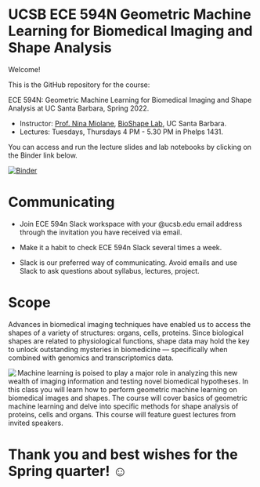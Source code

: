 # UCSB ECE 594N Geometric Machine Learning for Biomedical Imaging and Shape Analysis

Welcome!

This is the GitHub repository for the course:

ECE 594N: Geometric Machine Learning for Biomedical Imaging and Shape Analysis at UC Santa Barbara, Spring 2022.

- Instructor: [Prof. Nina Miolane](https://www.ece.ucsb.edu/people/faculty/nina-miolane), [BioShape Lab](https://bioshape.ece.ucsb.edu/), UC Santa Barbara.
- Lectures: Tuesdays, Thursdays 4 PM - 5.30 PM in Phelps 1431.

You can access and run the lecture slides and lab notebooks by clicking on the Binder link below.

[![Binder](https://mybinder.org/badge_logo.svg)](https://mybinder.org/v2/gh/bioshape-lab/ece594n/main?filepath=lectures)

# Communicating

- Join ECE 594n Slack workspace with your @ucsb.edu email address through the invitation you have received via email.

- Make it a habit to check ECE 594n Slack several times a week.

- Slack is our preferred way of communicating. Avoid emails and use Slack to ask questions about syllabus, lectures, project.

# Scope

Advances in biomedical imaging techniques have enabled us to access the shapes of a variety of structures: organs, cells, proteins. Since biological shapes are related to physiological functions, shape data may hold the key to unlock outstanding mysteries in biomedicine — specifically when combined with genomics and transcriptomics data.

<img src="https://raw.githubusercontent.com/bioshape-lab/ece594n/master/fig_readme.png" align="left">

Machine learning is poised to play a major role in analyzing this new wealth of imaging information and testing novel biomedical hypotheses.
In this class you will learn how to perform geometric machine learning on biomedical images and shapes. The course will cover basics of geometric machine learning and delve into specific methods for shape analysis of proteins, cells and organs. This course will feature guest lectures from invited speakers.


# Thank you and best wishes for the Spring quarter! ☺
